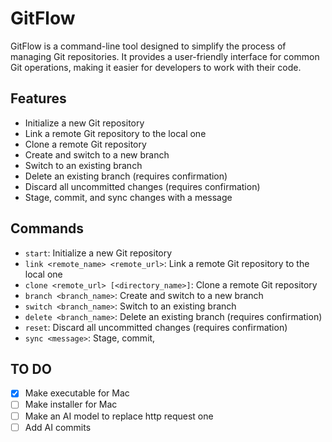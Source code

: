 # GitFlow
GitFlow is a command-line tool designed to simplify the process of managing Git repositories. It provides a user-friendly interface for common Git operations, making it easier for developers to work with their code.

**Features**
------------

* Initialize a new Git repository
* Link a remote Git repository to the local one
* Clone a remote Git repository
* Create and switch to a new branch
* Switch to an existing branch
* Delete an existing branch (requires confirmation)
* Discard all uncommitted changes (requires confirmation)
* Stage, commit, and sync changes with a message

**Commands**
------------

* `start`: Initialize a new Git repository
* `link <remote_name> <remote_url>`: Link a remote Git repository to the local one
* `clone <remote_url> [<directory_name>]`: Clone a remote Git repository
* `branch <branch_name>`: Create and switch to a new branch
* `switch <branch_name>`: Switch to an existing branch
* `delete <branch_name>`: Delete an existing branch (requires confirmation)
* `reset`: Discard all uncommitted changes (requires confirmation)
* `sync <message>`: Stage, commit,



**TO DO**
------------
- [x] Make executable for Mac
- [ ] Make installer for Mac
- [ ] Make an AI model to replace http request one
- [ ] Add AI commits 
